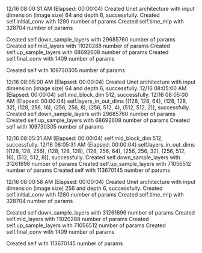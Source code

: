 12/16 08:00:31 AM (Elapsed: 00:00:04) Created Unet architecture with input dimension (image size) 64 and depth 6, successfully.
Created self.initial_conv with 1280 number of params
Created self.time_mlp with 328704 number of params

Created self.down_sample_layers with 29685760 number of params
Created self.mid_layers with 11020288 number of params
Created self.up_sample_layers with 68692608 number of params
Created self.final_conv with 1409 number of params

Created self with 109730305 number of params

12/16 08:05:00 AM (Elapsed: 00:00:04) Created Unet architecture with input dimension (image size) 64 and depth 6, successfully.
12/16 08:05:00 AM (Elapsed: 00:00:04) self.mid_block_dim 512, successfully.
12/16 08:05:00 AM (Elapsed: 00:00:04) self.layers_in_out_dims [(128, 128, 64), (128, 128, 32), (128, 256, 16), (256, 256, 8), (256, 512, 4), (512, 512, 2)], successfully.
Created self.down_sample_layers with 29685760 number of params
Created self.up_sample_layers with 68692608 number of params
Created self with 109730305 number of params

12/16 08:05:31 AM (Elapsed: 00:00:04) self.mid_block_dim 512, successfully.
12/16 08:05:31 AM (Elapsed: 00:00:04) self.layers_in_out_dims [(128, 128, 256), (128, 128, 128), (128, 256, 64), (256, 256, 32), (256, 512, 16), (512, 512, 8)], successfully.
Created self.down_sample_layers with 31261696 number of params
Created self.up_sample_layers with 71056512 number of params
Created self with 113670145 number of params


12/16 08:00:58 AM (Elapsed: 00:00:04) Created Unet architecture with input dimension (image size) 256 and depth 6, successfully.
Created self.initial_conv with 1280 number of params
Created self.time_mlp with 328704 number of params

Created self.down_sample_layers with 31261696 number of params
Created self.mid_layers with 11020288 number of params
Created self.up_sample_layers with 71056512 number of params
Created self.final_conv with 1409 number of params

Created self with 113670145 number of params